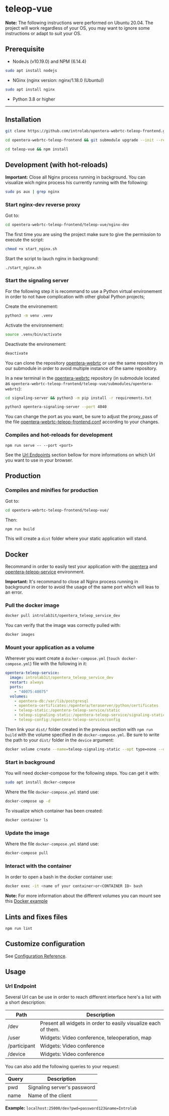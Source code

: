 # teleop-vue

**Note:** The following instructions were performed on Ubuntu 20.04. The project will work regardless of your OS, you may want to ignore some instructions or adapt to suit your OS.

## Prerequisite
* NodeJs (v10.19.0) and NPM (6.14.4)
```bash
sudo apt install nodejs
```
* NGinx (nginx version: nginx/1.18.0 (Ubuntu))
```bash
sudo apt install nginx
```
* Python 3.8 or higher
---
## Installation
```bash
git clone https://github.com/introlab/opentera-webrtc-teleop-frontend.git
```
```bash
cd opentera-webrtc-teleop-frontend && git submodule upgrade --init --recursive
```
```bash
cd teleop-vue && npm install
```

## Development (with hot-reloads)
**Important:** Close all Nginx process running in background.
You can visualize wich nginx process his currently running with the following:
```bash
sudo ps aux | grep nginx
```

### Start nginx-dev reverse proxy
Got to:
```bash
cd opentera-webrtc-teleop-frontend/teleop-vue/nginx-dev
```

The first time you are using the project make sure to give the permission to execute the script:
```bash
chmod +x start_nginx.sh
```
Start the script to lauch nginx in background:
```
./start_nginx.sh
```

### Start the signaling server
For the following step it is recommand to use a Python virtual environement in order to not have complication with other global Python projects;

Create the environement:
```bash
python3 -m venv .venv
```
Activate the environnement:
```bash
source .venv/bin/activate
```

Deactivate the environement:
```bash
deactivate
```

You can clone the repository [opentera-webrtc](https://github.com/introlab/opentera-webrtc) or use the same repository in our submodule in order to avoid multiple instance of the same repository.

In a new terminal in the [opentera-webrtc](https://github.com/introlab/opentera-webrtc) repository (in submodule located as `opentera-webrtc-teleop-frontend/teleop-vue/submodules/opentera-webrtc`):
```bash
cd signaling-server && python3 -m pip install -r requirements.txt
```
```bash
python3 opentera-signaling-server --port 4040
```
You can change the port as you want, be sure to adjust the proxy_pass of the file [opentera-webrtc-teleop-frontend.conf](nginx-dev/opentera-webrtc-teleop-frontend.conf) according to your changes.

### Compiles and hot-reloads for development
```
npm run serve -- --port <port>
```
See the [Url Endpoints](#url-endpoint) section bellow for more informations on which Url you want to use in your browser.

## Production
### Compiles and minifies for production

Got to:
```bash
cd opentera-webrtc-teleop-frontend/teleop-vue/
```
Then:
```
npm run build
```
This will create a `dist` folder where your static application will stand.

## Docker
Recommand in order to easily test your application with the [opentera](https://github.com/introlab/opentera) and [opentera-teleop-service](https://github.com/introlab/opentera-teleop-service) environment.

**Important:** It's recommand to close all Nginx process running in background in order to avoid the usage of the same port which will leas to an error.

### Pull the docker image
```bash
docker pull introlab3it/opentera_teleop_service_dev
```
You can verify that the image was correctly pulled with:
```bash
docker images
```

### Mount your application as a volume

Wherever you want create a `docker-compose.yml` (`touch docker-compose.yml`) file with the following in it:
```yaml
opentera-teleop-service:
  image: introlab3it/opentera_teleop_service_dev
  restart: always
  ports:
    - "40075:40075"
  volumes:
    - opentera-db:/var/lib/postgresql
    - opentera-certificates:/opentera/teraserver/python/certificates
    - teleop-static:/opentera-teleop-service/static
    - teleop-signaling-static:/opentera-teleop-service/signaling-static
    - teleop-config:/opentera-teleop-service/config
```
Then link your `dist/` folder created in the previous section with `npm run build` with the volume specified in de `docker-compose.yml`. Be sure to write the path to your `dist/` folder in the `device` argument:
```bash
docker volume create --name=teleop-signaling-static --opt type=none --opt device=<Path to your dist/ folder> --opt o=bind
```

### Start in background
You will need docker-compose for the following steps. You can get it with:
```bash
sudo apt install docker-compose
```
Where the file `docker-compose.yml` stand use:
```bash
docker-compose up -d
```
To visualize which container has been created:
```bash
docker container ls
```

### Update the image
Where the file `docker-compose.yml` stand use:
```bash
docker-compose pull
```

### Interact with the container
In order to open a bash in the docker container use:
```bash
docker exec -it <name of your container>or<CONTAINER ID> bash
```

**Note:** For more information about the different volumes you can mount see this [Docker example](https://github.com/introlab/opentera-teleop-service/tree/main/docker/examples)

## Lints and fixes files
```
npm run lint
```

## Customize configuration
See [Configuration Reference](https://cli.vuejs.org/config/).


## Usage
### Url Endpoint
Several Url can be use in order to reach different interface here's a list with a short description:

| Path         | Description                                                    |
|--------------|----------------------------------------------------------------|
| /dev         | Present all widgets in order to easily visualize each of them. |
| /user        | Widgets: Video conference, teleoperation, map                  |
| /participant | Widgets: Video conference                                      |
| /device      | Widgets: Video conference                                      |

You can also add the following queries to your request:

| Query | Description                 |
|-------|-----------------------------|
| pwd   | Signaling server's password |
| name  | Name of the client          |

**Example:** `localhost:25000/dev?pwd=password123&name=Introlab`
